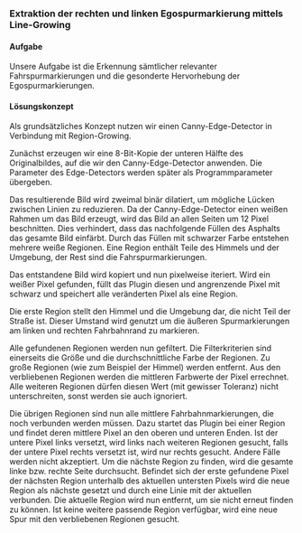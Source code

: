 ### Extraktion der rechten und linken Egospurmarkierung mittels Line-Growing
#### Aufgabe
Unsere Aufgabe ist die Erkennung sämtlicher relevanter Fahrspurmarkierungen und die gesonderte Hervorhebung der Egospurmarkierungen.

#### Lösungskonzept
Als grundsätzliches Konzept nutzen wir einen Canny-Edge-Detector in Verbindung mit Region-Growing.

Zunächst erzeugen wir eine 8-Bit-Kopie der unteren Hälfte des Originalbildes, auf die wir den Canny-Edge-Detector anwenden. Die Parameter des Edge-Detectors werden später als Programmparameter übergeben.

Das resultierende Bild wird zweimal binär dilatiert, um mögliche Lücken zwischen Linien zu reduzieren. Da der Canny-Edge-Detector einen weißen Rahmen um das Bild erzeugt, wird das Bild an allen Seiten um 12 Pixel beschnitten. Dies verhindert, dass das nachfolgende Füllen des Asphalts das gesamte Bild einfärbt. Durch das Füllen mit schwarzer Farbe entstehen mehrere weiße Regionen. Eine Region enthält Teile des Himmels und der Umgebung, der Rest sind die Fahrspurmarkierungen.

Das entstandene Bild wird kopiert und nun pixelweise iteriert. Wird ein weißer Pixel gefunden, füllt das Plugin diesen und angrenzende Pixel mit schwarz und speichert alle veränderten Pixel als eine Region.

Die erste Region stellt den Himmel und die Umgebung dar, die nicht Teil der Straße ist. Dieser Umstand wird genutzt um die äußeren Spurmarkierungen am linken und rechten Fahrbahnrand zu markieren.

Alle gefundenen Regionen werden nun gefiltert. Die Filterkriterien sind einerseits die Größe und die durchschnittliche Farbe der Regionen. Zu große Regionen (wie zum Beispiel der Himmel) werden entfernt. Aus den verbliebenen Regionen werden die mittleren Farbwerte der Pixel errechnet. Alle weiteren Regionen dürfen diesen Wert (mit gewisser Toleranz) nicht unterschreiten, sonst werden sie auch ignoriert.

Die übrigen Regionen sind nun alle mittlere Fahrbahnmarkierungen, die noch verbunden werden müssen. Dazu startet das Plugin bei einer Region und findet deren mittlere Pixel an den oberen und unteren Enden. Ist der untere Pixel links versetzt, wird links nach weiteren Regionen gesucht, falls der untere Pixel rechts versetzt ist, wird nur rechts gesucht. Andere Fälle werden nicht akzeptiert. Um die nächste Region zu finden, wird die gesamte linke bzw. rechte Seite durchsucht. Befindet sich der erste gefundene Pixel der nächsten Region unterhalb des aktuellen untersten Pixels wird die neue Region als nächste gesetzt und durch eine Linie mit der aktuellen verbunden. Die aktuelle Region wird nun entfernt, um sie nicht erneut finden zu können. Ist keine weitere passende Region verfügbar, wird eine neue Spur mit den verbliebenen Regionen gesucht.
